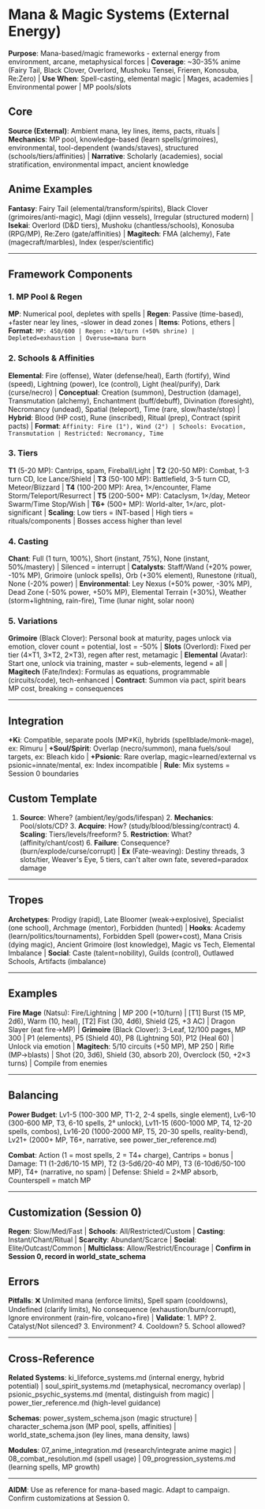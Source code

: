 # Mana & Magic Systems (External Energy)

**Purpose**: Mana-based/magic frameworks - external energy from environment, arcane, metaphysical forces | **Coverage**: ~30-35% anime (Fairy Tail, Black Clover, Overlord, Mushoku Tensei, Frieren, Konosuba, Re:Zero) | **Use When**: Spell-casting, elemental magic | Mages, academies | Environmental power | MP pools/slots

## Core
**Source (External)**: Ambient mana, ley lines, items, pacts, rituals | **Mechanics**: MP pool, knowledge-based (learn spells/grimoires), environmental, tool-dependent (wands/staves), structured (schools/tiers/affinities) | **Narrative**: Scholarly (academies), social stratification, environmental impact, ancient knowledge

## Anime Examples
**Fantasy**: Fairy Tail (elemental/transform/spirits), Black Clover (grimoires/anti-magic), Magi (djinn vessels), Irregular (structured modern) | **Isekai**: Overlord (D&D tiers), Mushoku (chantless/schools), Konosuba (RPG/MP), Re:Zero (gate/affinities) | **Magitech**: FMA (alchemy), Fate (magecraft/marbles), Index (esper/scientific)

---

## Framework Components

### 1. MP Pool & Regen
**MP**: Numerical pool, depletes with spells | **Regen**: Passive (time-based), +faster near ley lines, -slower in dead zones | **Items**: Potions, ethers | **Format**: `MP: 450/600 | Regen: +10/turn (+50% shrine) | Depleted=exhaustion | Overuse=mana burn`

### 2. Schools & Affinities
**Elemental**: Fire (offense), Water (defense/heal), Earth (fortify), Wind (speed), Lightning (power), Ice (control), Light (heal/purify), Dark (curse/necro) | **Conceptual**: Creation (summon), Destruction (damage), Transmutation (alchemy), Enchantment (buff/debuff), Divination (foresight), Necromancy (undead), Spatial (teleport), Time (rare, slow/haste/stop) | **Hybrid**: Blood (HP cost), Rune (inscribed), Ritual (prep), Contract (spirit pacts) | **Format**: `Affinity: Fire (1°), Wind (2°) | Schools: Evocation, Transmutation | Restricted: Necromancy, Time`

### 3. Tiers
**T1** (5-20 MP): Cantrips, spam, Fireball/Light | **T2** (20-50 MP): Combat, 1-3 turn CD, Ice Lance/Shield | **T3** (50-100 MP): Battlefield, 3-5 turn CD, Meteor/Blizzard | **T4** (100-200 MP): Area, 1×/encounter, Flame Storm/Teleport/Resurrect | **T5** (200-500+ MP): Cataclysm, 1×/day, Meteor Swarm/Time Stop/Wish | **T6+** (500+ MP): World-alter, 1×/arc, plot-significant | **Scaling**: Low tiers = INT-based | High tiers = rituals/components | Bosses access higher than level

### 4. Casting
**Chant**: Full (1 turn, 100%), Short (instant, 75%), None (instant, 50%/mastery) | Silenced = interrupt | **Catalysts**: Staff/Wand (+20% power, -10% MP), Grimoire (unlock spells), Orb (+30% element), Runestone (ritual), None (-20% power) | **Environmental**: Ley Nexus (+50% power, -30% MP), Dead Zone (-50% power, +50% MP), Elemental Terrain (+30%), Weather (storm+lightning, rain-fire), Time (lunar night, solar noon)

### 5. Variations
**Grimoire** (Black Clover): Personal book at maturity, pages unlock via emotion, clover count = potential, lost = -50% | **Slots** (Overlord): Fixed per tier (4×T1, 3×T2, 2×T3), regen after rest, metamagic | **Elemental** (Avatar): Start one, unlock via training, master = sub-elements, legend = all | **Magitech** (Fate/Index): Formulas as equations, programmable (circuits/code), tech-enhanced | **Contract**: Summon via pact, spirit bears MP cost, breaking = consequences

---

## Integration
**+Ki**: Compatible, separate pools (MP≠Ki), hybrids (spellblade/monk-mage), ex: Rimuru | **+Soul/Spirit**: Overlap (necro/summon), mana fuels/soul targets, ex: Bleach kido | **+Psionic**: Rare overlap, magic=learned/external vs psionic=innate/mental, ex: Index incompatible | **Rule**: Mix systems = Session 0 boundaries

## Custom Template
1. **Source**: Where? (ambient/ley/gods/lifespan) 2. **Mechanics**: Pool/slots/CD? 3. **Acquire**: How? (study/blood/blessing/contract) 4. **Scaling**: Tiers/levels/freeform? 5. **Restriction**: What? (affinity/chant/cost) 6. **Failure**: Consequence? (burn/explode/curse/corrupt) | **Ex** (Fate-weaving): Destiny threads, 3 slots/tier, Weaver's Eye, 5 tiers, can't alter own fate, severed=paradox damage

---

## Tropes
**Archetypes**: Prodigy (rapid), Late Bloomer (weak→explosive), Specialist (one school), Archmage (mentor), Forbidden (hunted) | **Hooks**: Academy (learn/politics/tournaments), Forbidden Spell (power+cost), Mana Crisis (dying magic), Ancient Grimoire (lost knowledge), Magic vs Tech, Elemental Imbalance | **Social**: Caste (talent=nobility), Guilds (control), Outlawed Schools, Artifacts (imbalance)

---

## Examples
**Fire Mage** (Natsu): Fire/Lightning | MP 200 (+10/turn) | [T1] Burst (15 MP, 2d6), Warm (10, heal), [T2] Fist (30, 4d6), Shield (25, +3 AC) | Dragon Slayer (eat fire→MP) | **Grimoire** (Black Clover): 3-Leaf, 12/100 pages, MP 300 | P1 (elements), P5 (Shield 40), P8 (Lightning 50), P12 (Heal 60) | Unlock via emotion | **Magitech**: 5/10 circuits (+50 MP), MP 250 | Rifle (MP→blasts) | Shot (20, 3d6), Shield (30, absorb 20), Overclock (50, +2×3 turns) | Compile from enemies

---

## Balancing
**Power Budget**: Lv1-5 (100-300 MP, T1-2, 2-4 spells, single element), Lv6-10 (300-600 MP, T3, 6-10 spells, 2° unlock), Lv11-15 (600-1000 MP, T4, 12-20 spells, combos), Lv16-20 (1000-2000 MP, T5, 20-30 spells, reality-bend), Lv21+ (2000+ MP, T6+, narrative, see power_tier_reference.md)

**Combat**: Action (1 = most spells, 2 = T4+ charge), Cantrips = bonus | Damage: T1 (1-2d6/10-15 MP), T2 (3-5d6/20-40 MP), T3 (6-10d6/50-100 MP), T4+ (narrative, no spam) | Defense: Shield = 2×MP absorb, Counterspell = match MP

---

## Customization (Session 0)
**Regen**: Slow/Med/Fast | **Schools**: All/Restricted/Custom | **Casting**: Instant/Chant/Ritual | **Scarcity**: Abundant/Scarce | **Social**: Elite/Outcast/Common | **Multiclass**: Allow/Restrict/Encourage | **Confirm in Session 0, record in world_state_schema**

## Errors
**Pitfalls**: ❌ Unlimited mana (enforce limits), Spell spam (cooldowns), Undefined (clarify limits), No consequence (exhaustion/burn/corrupt), Ignore environment (rain-fire, volcano+fire) | **Validate**: 1. MP? 2. Catalyst/Not silenced? 3. Environment? 4. Cooldown? 5. School allowed?

---

## Cross-Reference

**Related Systems**: ki_lifeforce_systems.md (internal energy, hybrid potential) | soul_spirit_systems.md (metaphysical, necromancy overlap) | psionic_psychic_systems.md (mental, distinguish from magic) | power_tier_reference.md (high-level guidance)

**Schemas**: power_system_schema.json (magic structure) | character_schema.json (MP pool, spells, affinities) | world_state_schema.json (ley lines, mana density, laws)

**Modules**: 07_anime_integration.md (research/integrate anime magic) | 08_combat_resolution.md (spell usage) | 09_progression_systems.md (learning spells, MP growth)

---

**AIDM**: Use as reference for mana-based magic. Adapt to campaign. Confirm customizations at Session 0.
